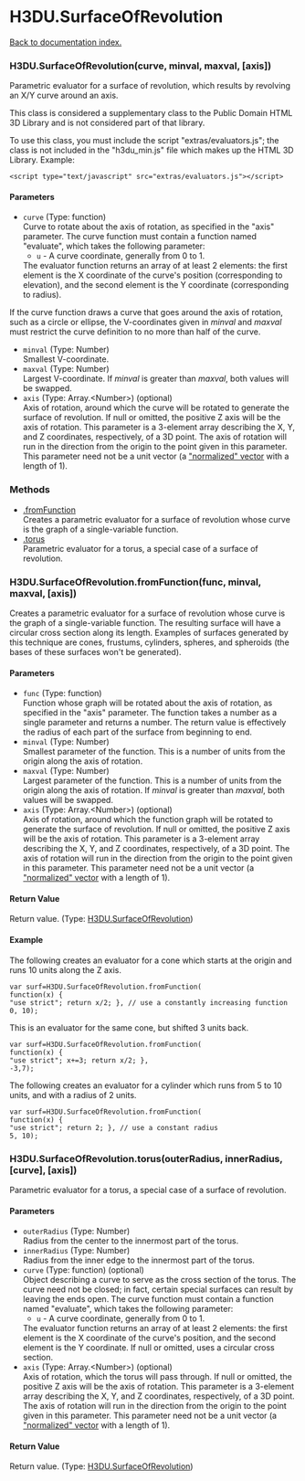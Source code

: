# H3DU.SurfaceOfRevolution

[Back to documentation index.](index.md)

### H3DU.SurfaceOfRevolution(curve, minval, maxval, [axis]) <a id='H3DU.SurfaceOfRevolution'></a>

Parametric evaluator for a surface of revolution, which results by revolving
an X/Y curve around an axis.

This class is considered a supplementary class to the
Public Domain HTML 3D Library and is not considered part of that
library.

To use this class, you must include the script "extras/evaluators.js"; the
class is not included in the "h3du_min.js" file which makes up
the HTML 3D Library. Example:

    <script type="text/javascript" src="extras/evaluators.js"></script>

#### Parameters

* `curve` (Type: function)<br>
    Curve to rotate about the axis of rotation, as specified in the "axis" parameter. The curve function must contain a function named "evaluate", which takes the following parameter:<ul> <li><code>u</code> - A curve coordinate, generally from 0 to 1. </ul> The evaluator function returns an array of at least 2 elements: the first element is the X coordinate of the curve's position (corresponding to elevation), and the second element is the Y coordinate (corresponding to radius).

 If the curve function draws a curve that goes around the axis of rotation, such as a circle or ellipse, the V-coordinates given in _minval_ and _maxval_ must restrict the curve definition to no more than half of the curve.
* `minval` (Type: Number)<br>
    Smallest V-coordinate.
* `maxval` (Type: Number)<br>
    Largest V-coordinate. If _minval_ is greater than _maxval_, both values will be swapped.
* `axis` (Type: Array.&lt;Number>) (optional)<br>
    Axis of rotation, around which the curve will be rotated to generate the surface of revolution. If null or omitted, the positive Z axis will be the axis of rotation. This parameter is a 3-element array describing the X, Y, and Z coordinates, respectively, of a 3D point. The axis of rotation will run in the direction from the origin to the point given in this parameter. This parameter need not be a unit vector (a <a href="H3DU.Math.md#H3DU.Math.vec3norm">"normalized" vector</a> with a length of 1).

### Methods

* [.fromFunction](#H3DU.SurfaceOfRevolution.fromFunction)<br>Creates a parametric evaluator for a surface of revolution
whose curve is the graph of a single-variable function.
* [.torus](#H3DU.SurfaceOfRevolution.torus)<br>Parametric evaluator for a torus, a special case of a surface of revolution.

### H3DU.SurfaceOfRevolution.fromFunction(func, minval, maxval, [axis]) <a id='H3DU.SurfaceOfRevolution.fromFunction'></a>

Creates a parametric evaluator for a surface of revolution
whose curve is the graph of a single-variable function.
The resulting surface will have a circular cross section
along its length.
Examples of surfaces generated by this technique are
cones, frustums, cylinders, spheres, and spheroids (the
bases of these surfaces won't be generated).

#### Parameters

* `func` (Type: function)<br>
    Function whose graph will be rotated about the axis of rotation, as specified in the "axis" parameter. The function takes a number as a single parameter and returns a number. The return value is effectively the radius of each part of the surface from beginning to end.
* `minval` (Type: Number)<br>
    Smallest parameter of the function. This is a number of units from the origin along the axis of rotation.
* `maxval` (Type: Number)<br>
    Largest parameter of the function. This is a number of units from the origin along the axis of rotation. If _minval_ is greater than _maxval_, both values will be swapped.
* `axis` (Type: Array.&lt;Number>) (optional)<br>
    Axis of rotation, around which the function graph will be rotated to generate the surface of revolution. If null or omitted, the positive Z axis will be the axis of rotation. This parameter is a 3-element array describing the X, Y, and Z coordinates, respectively, of a 3D point. The axis of rotation will run in the direction from the origin to the point given in this parameter. This parameter need not be a unit vector (a <a href="H3DU.Math.md#H3DU.Math.vec3norm">"normalized" vector</a> with a length of 1).

#### Return Value

Return value. (Type: <a href="H3DU.SurfaceOfRevolution.md">H3DU.SurfaceOfRevolution</a>)

#### Example

The following creates an evaluator for a cone
which starts at the origin and runs 10 units along the Z axis.

    var surf=H3DU.SurfaceOfRevolution.fromFunction(
    function(x) {
    "use strict"; return x/2; }, // use a constantly increasing function
    0, 10);

This is an evaluator for the same cone, but
shifted 3 units back.

    var surf=H3DU.SurfaceOfRevolution.fromFunction(
    function(x) {
    "use strict"; x+=3; return x/2; },
    -3,7);

The following creates an evaluator for a cylinder
which runs from 5 to 10 units, and with a radius of 2 units.

    var surf=H3DU.SurfaceOfRevolution.fromFunction(
    function(x) {
    "use strict"; return 2; }, // use a constant radius
    5, 10);

### H3DU.SurfaceOfRevolution.torus(outerRadius, innerRadius, [curve], [axis]) <a id='H3DU.SurfaceOfRevolution.torus'></a>

Parametric evaluator for a torus, a special case of a surface of revolution.

#### Parameters

* `outerRadius` (Type: Number)<br>
    Radius from the center to the innermost part of the torus.
* `innerRadius` (Type: Number)<br>
    Radius from the inner edge to the innermost part of the torus.
* `curve` (Type: function) (optional)<br>
    Object describing a curve to serve as the cross section of the torus. The curve need not be closed; in fact, certain special surfaces can result by leaving the ends open. The curve function must contain a function named "evaluate", which takes the following parameter:<ul> <li><code>u</code> - A curve coordinate, generally from 0 to 1. </ul> The evaluator function returns an array of at least 2 elements: the first element is the X coordinate of the curve's position, and the second element is the Y coordinate. If null or omitted, uses a circular cross section.
* `axis` (Type: Array.&lt;Number>) (optional)<br>
    Axis of rotation, which the torus will pass through. If null or omitted, the positive Z axis will be the axis of rotation. This parameter is a 3-element array describing the X, Y, and Z coordinates, respectively, of a 3D point. The axis of rotation will run in the direction from the origin to the point given in this parameter. This parameter need not be a unit vector (a <a href="H3DU.Math.md#H3DU.Math.vec3norm">"normalized" vector</a> with a length of 1).

#### Return Value

Return value. (Type: <a href="H3DU.SurfaceOfRevolution.md">H3DU.SurfaceOfRevolution</a>)
